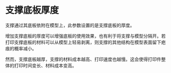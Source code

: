 支撑底板厚度
====
支撑通过其底板依附在模型上，此参数设置的是支撑底板的厚度。

增加支撑底板的厚度可以增强底板的使用效果，也有利于将支撑与模型分隔开。若打印支撑底板的材料可以从模型上轻易剥离，则支撑的其他结构在模型表面留下疤痕的概率减小。

然而，支撑底板越厚，支撑的材料成本越高、打印速度也越慢。这会使得打印件整体的打印时间变长、材料成本变高。